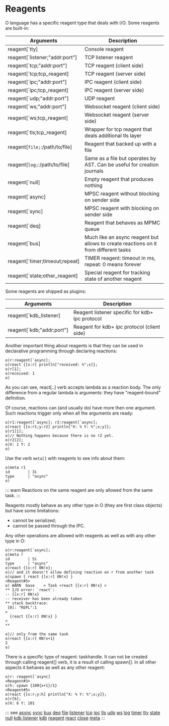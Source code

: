 # Reagents

O language has a specific reagent type that deals with I/O.
Some reagents are built-in:

| Arguments | Description |
| --- | --- |
| reagent[`tty] | Console reagent |
| reagent[`listener;"addr:port"] | TCP listener reagent |
| reagent[`tcp;"addr:port"] | TCP reagent (client side) |
| reagent[`tcp;tcp_reagent] | TCP reagent (server side) |
| reagent[`ipc;"addr:port"] | IPC reagent (client side) |
| reagent[`ipc;tcp_reagent] | IPC reagent (server side) |
| reagent[`udp;"addr:port"] | UDP reagent |
| reagent[`ws;"addr:port"] | Websocket reagent (client side) |
| reagent[`ws;tcp_reagent] | Websocket reagent (server side) |
| reagent[`tls;tcp_reagent] | Wrapper for tcp reagent that deals additional tls layer |
| reagent[`file;`:/path/to/file] | Reagent that backed up with a file |
| reagent[`log;`:/path/to/file] | Same as a file but operates by AST. Can be useful for creation journals |
| reagent[`null] | Empty reagent that produces nothing |
| reagent[`async] | MPSC reagent without blocking on sender side |
| reagent[`sync] | MPSC reagent with blocking on sender side |
| reagent[`deq] | Reagent that behaves as MPMC queue |
| reagent[`bus] | Much like an async reagent but allows to create reactions on it from different tasks |
| reagent[`timer;timeout;repeat] | TIMER reagent: timeout in ms, repeat: 0 means forever |
| reagent[`state;other_reagent] | Special reagent for tracking state of another reagent |

Some reagents are shipped as plugins:

| Arguments | Description |
| --- | --- |
| reagent[`kdb_listener] | Reagent listener specific for kdb+ ipc protocol |
| reagent[`kdb;"addr:port"] | Reagent for kdb+ ipc protocol (client side) |

Another important thing about reagents is that they can be used in declarative programming through declaring reactions:

```o
o)r:reagent[`async];
o)react {[x:r] println["received: %";x]};
o)r[1];
o)received: 1
o)
```

As you can see, react[..] verb accepts lambda as a reaction body. The only difference from a regular lambda is arguments: they have "reagent-bound" definition.

Of course, reactions can (and usually do) have more then one argument. Such reactions trigger only when all the arguments are ready:

```o
o)r1:reagent[`async]; r2:reagent[`async];
o)react {[x:r1;y:r2] println["X: % Y: %";x;y]};
o)r1[1];
o)// Nothing happens because there is no r2 yet.
o)r2[2];
o)X: 1 Y: 2
o)
```

Use the verb `meta[]` with reagents to see info about them:

```o
o)meta r1
id        | 3i
type      | "async"
o)
```

::: warn
Reactions on the same reagent are only allowed from the same task.
:::

Reagents mostly behave as any other type in O (they are first class objects) but have some limitations:

- cannot be serialized;
- cannot be passed through the IPC.

Any other operations are allowed with reagents as well as with any other type in O:

```o
o)r:reagent[`async];
o)meta r
id        | 5i
type      | "async"
o)react {[x:r] 0N!x};
o)// and it doesn't allow defining reaction on r from another task
o)spawn { react {[x:r] 0N!x} }
<Reagent#5>
o) WARN  base    > Task <react {[x:r] 0N!x} >
** I/O error: `react`:
-- {[x:r] 0N!x}
-- receiver has been already taken
** stack backtrace:
 [0]: "REPL":1
>
  {react {[x:r] 0N!x} }
<
**

o)// only from the same task
o)react {[x:r] 0N!x+1}
2
o)
```

There is a specific type of reagent: taskhandle. It can not be created through calling reagent[] verb,
it is a result of calling spawn[]. In all other aspects it behaves as well as any other reagent:

```o
o)r: reagent[`async]
<Reagent#3>
o)h: spawn {100{x+1}/1}
<Reagent#5>
o)react {[x:r;y:h] println["X: % Y: %";x;y]};
o)r[6];
o)X: 6 Y: 101
```

::: see
[async](/reference/types/reagents/async.md)
[sync](/reference/types/reagents/sync.md)
[bus](/reference/types/reagents/bus.md)
[deq](/reference/types/reagents/deq.md)
[file](/reference/types/reagents/file.md)
[listener](/reference/types/reagents/listener.md)
[tcp](/reference/types/reagents/tcp.md)
[ipc](/reference/types/reagents/ipc.md)
[tls](/reference/types/reagents/tls.md)
[udp](/reference/types/reagents/udp.md)
[ws](/reference/types/reagents/ws.md)
[log](/reference/types/reagents/log.md)
[timer](/reference/types/reagents/timer.md)
[tty](/reference/types/reagents/tty.md)
[state](/reference/types/reagents/state.md)
[null](/reference/types/reagents/null.md)
[kdb listener](/reference/types/reagents/kdblistener.md)
[kdb](/reference/types/reagents/kdb.md)
[reagent](/verbs/other/reagent.md)
[react](/verbs/other/react.md)
[close](/verbs/other/close.md)
[meta](/verbs/other/meta.md)
:::
